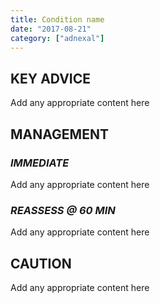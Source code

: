 ```yaml
---
title: Condition name
date: "2017-08-21"
category: ["adnexal"]
---
```


## KEY ADVICE 

Add any appropriate content here

## MANAGEMENT 

 ### _IMMEDIATE_ 
 
 Add any appropriate content here

 ### _REASSESS @ 60 MIN_ 
 
 Add any appropriate content here
 
## CAUTION 
 
Add any appropriate content here
